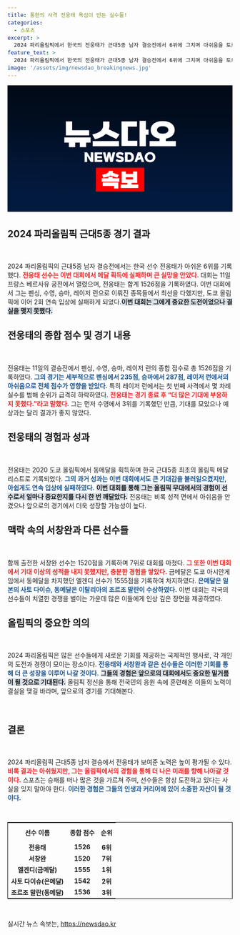 ```yaml
---
title: 통한의 사격 전웅태 욕심이 만든 실수들!
categories:
  - 스포츠
excerpt: >
  2024 파리올림픽에서 한국의 전웅태가 근대5종 남자 결승전에서 6위에 그치며 아쉬움을 토로했다. 동메달을 목표로 했지만 레이저 런에서의 실수가 발목을 잡았다.
feature_text: >
  2024 파리올림픽에서 한국의 전웅태가 근대5종 남자 결승전에서 6위에 그치며 아쉬움을 토로했다. 동메달을 목표로 했지만 레이저 런에서의 실수가 발목을 잡았다.
image: '/assets/img/newsdao_breakingnews.jpg'
---
```


<p><img src="/assets/img/newsdao_breakingnews.jpg" alt="koreaapp 속보" /></p>

<h2 data-ke-size="size26">2024 파리올림픽 근대5종 경기 결과</h2>

<p data-ke-size="size16">&nbsp;</p>

<p>2024 파리올림픽의 근대5종 남자 결승전에서는 한국 선수 전웅태가 아쉬운 6위를 기록했다. <b><span style="color: #ee2323;">전웅태 선수는 이번 대회에서 메달 획득에 실패하며 큰 실망을 안았다.</span></b> 대회는 11일 프랑스 베르사유 궁전에서 열렸으며, 전웅태는 합계 1526점을 기록하였다. 이번 대회에서 그는 펜싱, 수영, 승마, 레이저 런으로 이뤄진 종목들에서 최선을 다했지만, 도쿄 올림픽에 이어 2회 연속 입상에 실패하게 되었다.<b><span style="background-color: #21538527;">이번 대회는 그에게 중요한 도전이었으나 결실을 맺지 못했다.</span></b></p>

<h2 data-ke-size="size26">전웅태의 종합 점수 및 경기 내용</h2>

<p data-ke-size="size16">&nbsp;</p>

<p>전웅태는 11일의 결승전에서 펜싱, 수영, 승마, 레이저 런의 종합 점수로 총 1526점을 기록하였다. <b><span style="color: #1a5490;">그의 경기는 세부적으로 펜싱에서 235점, 승마에서 287점, 레이저 런에서의 아쉬움으로 전체 점수가 영향을 받았다.</span></b> 특히 레이저 런에서는 첫 번째 사격에서 몇 차례 실수를 범해 순위가 급격히 하락하였다. <b><span style="color: #ee2323;">전웅태는 경기 종료 후 “더 많은 기대에 부응하지 못했다.”라고 말했다.</span></b> 그는 먼저 수영에서 3위를 기록했던 만큼, 기대를 모았으나 예상과는 달리 결과가 좋지 않았다.</p>

<h2 data-ke-size="size26">전웅태의 경험과 성과</h2>

<p data-ke-size="size16">&nbsp;</p>

<p>전웅태는 2020 도쿄 올림픽에서 동메달을 획득하며 한국 근대5종 최초의 올림픽 메달리스트로 기록되었다. <b><span style="color: #1a5490;">그의 과거 성과는 이번 대회에서도 큰 기대감을 불러일으켰지만, 아쉽게도 연속 입상에 실패하였다.</span></b> <b><span style="background-color: #21538527;">이번 대회를 통해 그는 올림픽 무대에서의 경험이 선수로서 얼마나 중요한지를 다시 한 번 깨달았다.</span></b> 전웅태는 비록 성적 면에서 아쉬움을 안겼으나 앞으로의 경기에서 더욱 성장할 가능성이 높다.</p>

<h2 data-ke-size="size26">맥락 속의 서창완과 다른 선수들</h2>

<p data-ke-size="size16">&nbsp;</p>

<p>함께 출전한 서창완 선수는 1520점을 기록하며 7위로 대회를 마쳤다. <b><span style="color: #ee2323;">그 또한 이번 대회에서 기대 이상의 성적을 내지 못했지만, 충분한 경험을 쌓았다.</span></b> 금메달은 도쿄 아시안게임에서 동메달을 차지했던 엘겐디 선수가 1555점을 기록하여 차지하였다. <b><span style="color: #1a5490;">은메달은 일본의 사토 다이슈, 동메달은 이탈리아의 조르조 말란이 수상하였다.</span></b> 이번 대회는 각국의 선수들이 치열한 경쟁을 벌이는 가운데 많은 이들에게 인상 깊은 장면을 제공하였다.</p>

<h2 data-ke-size="size26">올림픽의 중요한 의의</h2>

<p data-ke-size="size16">&nbsp;</p>

<p>2024 파리올림픽은 많은 선수들에게 새로운 기회를 제공하는 국제적인 행사로, 각 개인의 도전과 경쟁이 모이는 장소이다. <b><span style="color: #1a5490;">전웅태와 서창완과 같은 선수들은 이러한 기회를 통해 더 큰 성장을 이루어 나갈 것이다.</span></b> <b><span style="background-color: #21538527;">그들의 경험은 앞으로의 대회에서도 중요한 밑거름이 될 것으로 기대된다.</span></b> 올림픽 정신을 통해 전국민의 응원 속에 훈련해온 이들의 노력이 결실을 맺길 바라며, 앞으로의 경기를 기대해본다.</p>

<p data-ke-size="size16">&nbsp;</p>

<h2 data-ke-size="size26">결론</h2>

<p data-ke-size="size16">&nbsp;</p>

<p>2024 파리올림픽 근대5종 남자 결승에서 전웅태가 보여준 노력은 높이 평가될 수 있다. <b><span style="color: #ee2323;">비록 결과는 아쉬웠지만, 그는 올림픽에서의 경험을 통해 더 나은 미래를 향해 나아갈 것이다.</span></b> 스포츠는 승패를 떠나 많은 것을 가르쳐 주며, 선수들은 항상 도전하고 있다는 사실을 잊지 말아야 한다. <b><span style="color: #1a5490;">이러한 경험은 그들의 인생과 커리어에 있어 소중한 자산이 될 것이다.</span></b> </p>

<p data-ke-size="size16">&nbsp;</p>

<table style="width: 100%; border-collapse: collapse; border: 1px solid #000;">
  <tr>
    <th style="text-align: center; height: 35px;"><b>선수 이름</b></th>
    <th style="text-align: center; height: 35px;"><b>종합 점수</b></th>
    <th style="text-align: center; height: 35px;"><b>순위</b></th>
  </tr>
  <tr>
    <td style="text-align: center; height: 17px;"><b>전웅태</b></td>
    <td style="text-align: center; height: 17px;"><b>1526</b></td>
    <td style="text-align: center; height: 17px;"><b>6위</b></td>
  </tr>
  <tr>
    <td style="text-align: center; height: 17px;"><b>서창완</b></td>
    <td style="text-align: center; height: 17px;"><b>1520</b></td>
    <td style="text-align: center; height: 17px;"><b>7위</b></td>
  </tr>
  <tr>
    <td style="text-align: center; height: 17px;"><b>엘겐디(금메달)</b></td>
    <td style="text-align: center; height: 17px;"><b>1555</b></td>
    <td style="text-align: center; height: 17px;"><b>1위</b></td>
  </tr>
  <tr>
    <td style="text-align: center; height: 17px;"><b>사토 다이슈(은메달)</b></td>
    <td style="text-align: center; height: 17px;"><b>1542</b></td>
    <td style="text-align: center; height: 17px;"><b>2위</b></td>
  </tr>
  <tr>
    <td style="text-align: center; height: 17px;"><b>조르조 말란(동메달)</b></td>
    <td style="text-align: center; height: 17px;"><b>1536</b></td>
    <td style="text-align: center; height: 17px;"><b>3위</b></td>
  </tr>
</table>

<p data-ke-size="size16">&nbsp;</p>
실시간 뉴스 속보는, <a href="https://newsdao.kr" rel="dofollow">https://newsdao.kr</a>


